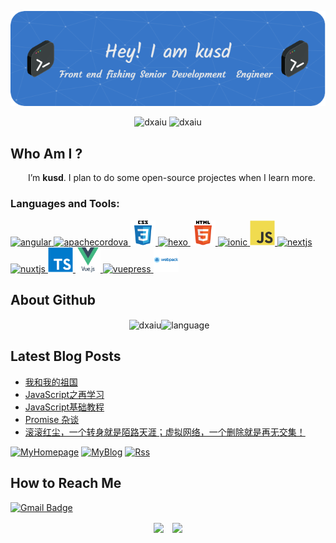 <p align="center"><img src="./header.png"></p>
<p align="center"> <img src="https://komarev.com/ghpvc/?username=dxaiu&label=Profile%20views&color=0e75b6&style=flat" alt="dxaiu" /> <img src="https://visitor-badge.glitch.me/badge?page_id=dxaiu.profile" alt="dxaiu" /></p>

## Who Am I ?
&emsp;&emsp;I’m  **kusd**.  I plan to do some open-source projectes when I learn more.

<h3 align="left">Languages and Tools:</h3>
<p align="left"> <a href="https://angular.io" target="_blank" rel="noreferrer"> <img src="https://angular.io/assets/images/logos/angular/angular.svg" alt="angular" width="40" height="40"/> </a> <a href="https://cordova.apache.org/" target="_blank" rel="noreferrer"> <img src="https://www.vectorlogo.zone/logos/apache_cordova/apache_cordova-icon.svg" alt="apachecordova" width="40" height="40"/> </a> <a href="https://www.w3schools.com/css/" target="_blank" rel="noreferrer"> <img src="https://raw.githubusercontent.com/devicons/devicon/master/icons/css3/css3-original-wordmark.svg" alt="css3" width="40" height="40"/> </a> <a href="hexo.io/" target="_blank" rel="noreferrer"> <img src="https://www.vectorlogo.zone/logos/hexoio/hexoio-icon.svg" alt="hexo" width="40" height="40"/> </a> <a href="https://www.w3.org/html/" target="_blank" rel="noreferrer"> <img src="https://raw.githubusercontent.com/devicons/devicon/master/icons/html5/html5-original-wordmark.svg" alt="html5" width="40" height="40"/> </a> <a href="https://ionicframework.com" target="_blank" rel="noreferrer"> <img src="https://upload.wikimedia.org/wikipedia/commons/d/d1/Ionic_Logo.svg" alt="ionic" width="40" height="40"/> </a> <a href="https://developer.mozilla.org/en-US/docs/Web/JavaScript" target="_blank" rel="noreferrer"> <img src="https://raw.githubusercontent.com/devicons/devicon/master/icons/javascript/javascript-original.svg" alt="javascript" width="40" height="40"/> </a> <a href="https://nextjs.org/" target="_blank" rel="noreferrer"> <img src="https://cdn.worldvectorlogo.com/logos/nextjs-2.svg" alt="nextjs" width="40" height="40"/> </a> <a href="https://nuxtjs.org/" target="_blank" rel="noreferrer"> <img src="https://www.vectorlogo.zone/logos/nuxtjs/nuxtjs-icon.svg" alt="nuxtjs" width="40" height="40"/> </a> <a href="https://www.typescriptlang.org/" target="_blank" rel="noreferrer"> <img src="https://raw.githubusercontent.com/devicons/devicon/master/icons/typescript/typescript-original.svg" alt="typescript" width="40" height="40"/> </a> <a href="https://vuejs.org/" target="_blank" rel="noreferrer"> <img src="https://raw.githubusercontent.com/devicons/devicon/master/icons/vuejs/vuejs-original-wordmark.svg" alt="vuejs" width="40" height="40"/> </a> <a href="https://vuepress.vuejs.org/" target="_blank" rel="noreferrer"> <img src="https://raw.githubusercontent.com/AliasIO/wappalyzer/master/src/drivers/webextension/images/icons/VuePress.svg" alt="vuepress" width="40" height="40"/> </a> <a href="https://webpack.js.org" target="_blank" rel="noreferrer"> <img src="https://raw.githubusercontent.com/devicons/devicon/d00d0969292a6569d45b06d3f350f463a0107b0d/icons/webpack/webpack-original-wordmark.svg" alt="webpack" width="40" height="40"/> </a> </p>

## About Github
<p align="center">&nbsp;<img align="center" height="150px" src="https://github-readme-stats.vercel.app/api?username=dxaiu&show_icons=true&locale=en&theme=radical" alt="dxaiu" /><img align="center" height="150px" src="https://github-readme-stats.vercel.app/api/top-langs/?username=dxaiu&layout=compact&theme=dracula" alt="language" /></p>


## Latest Blog Posts
<!-- BLOG-POST-LIST:START -->
- [我和我的祖国](https://www.dxain.ml/zh-cn/myself-china.html)
- [JavaScript之再学习](https://www.dxain.ml/zh-cn/js-base-learn.html)
- [JavaScript基础教程](https://www.dxain.ml/zh-cn/js-base.html)
- [Promise 杂谈](https://www.dxain.ml/zh-cn/talk-promise.html)
- [滚滚红尘，一个转身就是陌路天涯；虚拟网络，一个删除就是再无交集！](https://www.dxain.ml/zh-cn/vr-net.html)
<!-- BLOG-POST-LIST:END -->
[![MyHomepage](	https://img.shields.io/badge/Homepage-000000?style=for-the-badge&logo=About.me&logoColor=white)](https://dxain.ml)
[![MyBlog](	https://img.shields.io/badge/Blog-0E83CD?style=for-the-badge&logo=Hexo&logoColor=white)](https://dxain.ml)
[![Rss](https://img.shields.io/badge/rss-F88900?style=for-the-badge&logo=rss&logoColor=white)](https://dxain.ml/atom.xml)

## How to Reach Me
[![Gmail Badge](https://img.shields.io/badge/Gmail-D14836?style=for-the-badge&logo=gmail&logoColor=white=mailto:dx0181@163.com)](mailto:dx0181@163.com)

<p align="center"><img align="center" src="https://img.shields.io/badge/Made%20with-Markdown-1f425f.svg" />&emsp;<img align="center" src="https://img.shields.io/badge/Ask%20me-anything-1abc9c.svg" /></p>
